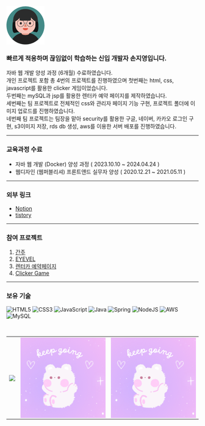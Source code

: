 <img align="center" src="https://github.com/Sonjiyo/sonjiyo/blob/main/upload/profile.png?raw=true" width="100"/>
<br>

### 빠르게 적응하며 끊임없이 학습하는 신입 개발자 손지영입니다.
자바 웹 개발 양성 과정 (6개월) 수료하였습니다. <br>
개인 프로젝트 포함 총 4번의 프로젝트를 진행하였으며 첫번째는 html, css, javascript를 활용한 clicker 게임이었습니다.<br>
두번째는 mySQL과 jsp를 활용한 렌터카 예약 페이지를 제작하였습니다.<br>
세번째는 팀 프로젝트로 전체적인 css와 관리자 페이지 기능 구현, 프로젝트 폴더에 이미지 업로드를 진행하였습니다.<br>
네번째 팀 프로젝트는 팀장을 맡아 security를 활용한 구글, 네이버, 카카오 로그인 구현, s3이미지 저장, rds db 생성, aws를 이용한 서버 배포를 진행하였습니다.

--- 

### 교육과정 수료 
* 자바 웹 개발 (Docker) 양성 과정 ( 2023.10.10 ~ 2024.04.24 )
* 웹디자인 (웹퍼블리셔) 프론트앤드 실무자 양성 ( 2020.12.21 ~ 2021.05.11 )

---
### 외부 링크
* [Notion](https://planet-leopard-fb2.notion.site/5aa724e0664c4110a270db0580ef0944?pvs=4)
* [tistory](https://tofumushroom.tistory.com/)

---

### 참여 프로젝트 
1. [ 간주 ](https://planet-leopard-fb2.notion.site/ded05c955f0b4f0a902a75267416c359?pvs=4)
2. [ EYEVEL ](https://planet-leopard-fb2.notion.site/EYEVEL-c369ea08116a42d385cd0f59e33b5a93?pvs=4)
3. [렌터카 예약페이지](https://github.com/Sonjiyo/SYJ_RentcarPage)
4. [Clicker Game](https://github.com/Sonjiyo/clickerGame)

---

### 보유 기술 

![HTML5](https://img.shields.io/badge/html5-%23E34F26.svg?style=for-the-badge&logo=html5&logoColor=white)
![CSS3](https://img.shields.io/badge/css3-%231572B6.svg?style=for-the-badge&logo=css3&logoColor=white)
![JavaScript](https://img.shields.io/badge/javascript-%23323330.svg?style=for-the-badge&logo=javascript&logoColor=%23F7DF1E)
![Java](https://img.shields.io/badge/Java-007396?style=for-the-badge&logo=Java&logoColor=white)
![Spring](https://img.shields.io/badge/Spring-6DB33F?style=for-the-badge&logo=Spring&logoColor=white)
![NodeJS](https://img.shields.io/badge/node.js-6DA55F?style=for-the-badge&logo=node.js&logoColor=white)
![AWS](https://img.shields.io/badge/AWS-%23FF9900.svg?style=for-the-badge&logo=amazon-aws&logoColor=white)
![MySQL](https://img.shields.io/badge/Mysql-4479A1?style=for-the-badge&logo=Mysql&logoColor=white)

<br>
<table>
  <tbody>
    <tr>
      <td>
        <a href="https://www.youtube.com/본인프로젝트시연유트브" title="프로젝트1">
          <img align="center" src="https://github.com/yeonmitc/yeonmitc/assets/82494535/9730f131-3bc9-4543-9260-360bb960fec4" width="300px" >
        </a>
      </td>
      <td>
      <a href="https://www.youtube.com/본인프로젝트시연유트브" title="프로젝트2">
          <img align="center" src="https://github.com/yeonmitc/yeonmitc/blob/main/upload/profile.PNG?raw=true" width="300px" >
        </a>
      </td>
      <td>
       <a href="https://www.youtube.com/본인프로젝트시연유트브" title="프로젝트3">
          <img align="center" src="https://github.com/yeonmitc/yeonmitc/blob/main/upload/profile.PNG?raw=true" width="300px" >
        </a>
      </td>
    </tr>
  </tbody>
</table>
<br/>
<br/>
